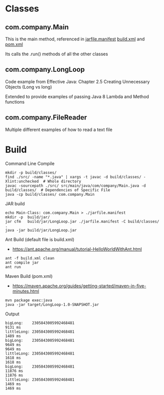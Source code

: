  
# Classes

## com.company.Main

This is the main method, referenced in [jarfile.manifest]() [build.xml]() and [pom.xml]()

Its calls the .run() methods of all the other classes

## com.company.LongLoop

Code example from Effective Java: Chapter 2.5 Creating Unnecessary Objects (Long vs long)

Extended to provide examples of passing Java 8 Lambda and Method functions

## com.company.FileReader

Multiple different examples of how to read a text file


# Build

Command Line Compile
```
mkdir -p build/classes/
find ./src/ -name "*.java" | xargs -t javac -d build/classes/ -Xlint:unchecked  # Whole directory
javac -sourcepath ./src/ src/main/java/com/company/Main.java -d build/classes/  # Dependencies of Specific File
java -cp build/classes/ com.company.Main
```


JAR build
```
echo Main-Class: com.company.Main > ./jarfile.manifest
mkdir -p  build/jar/
jar cfm   build/jar/LongLoop.jar ./jarfile.manifest -C build/classes/ .
java -jar build/jar/LongLoop.jar
```


Ant Build (default file is build.xml)
- https://ant.apache.org/manual/tutorial-HelloWorldWithAnt.html
```
ant -f build.xml clean
ant compile jar 
ant run
```


Maven Build (pom.xml)
- https://maven.apache.org/guides/getting-started/maven-in-five-minutes.html
```
mvn package exec:java 
java -jar target/LongLoop-1.0-SNAPSHOT.jar 
```


Output
```
bigLong:    2305843005992468481
9131 ms
littleLong: 2305843005992468481
1489 ms
bigLong:    2305843005992468481
9649 ms
9649 ms
littleLong: 2305843005992468481
1618 ms
1618 ms
bigLong:    2305843005992468481
11876 ms
11876 ms
littleLong: 2305843005992468481
1469 ms
1469 ms
```
